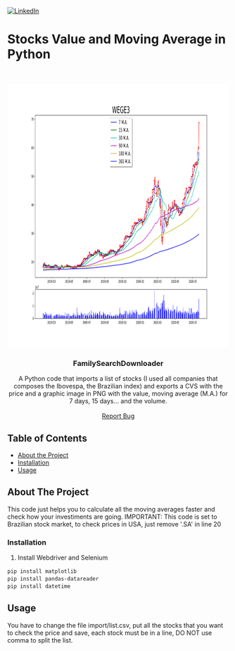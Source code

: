 [![LinkedIn][linkedin-shield]][linkedin-url]

# Stocks Value and Moving Average in Python

<!-- PROJECT LOGO -->
<br />
<p align="center">
  <a href="https://github.com/othneildrew/Best-README-Template">
    <img src="https://github.com/MatheusRuggeri/StocksValueAndMovingAveragePython/blob/master/export/img/WEGE3.png?raw=true" alt="Logo" width="800" height="600">
  </a>

  <h3 align="center">FamilySearchDownloader</h3>

  <p align="center">
    A Python code that imports a list of stocks (I used all companies that composes the Ibovespa, the Brazilian index) and exports a CVS with the price and a graphic image in PNG with the value, moving average (M.A.) for 7 days, 15 days... and the volume.
    <br />
    <br />
    <a href="https://github.com/MatheusRuggeri/StocksValueAndMovingAveragePython/issues">Report Bug</a>
  </p>
</p>



<!-- TABLE OF CONTENTS -->
## Table of Contents

* [About the Project](#about-the-project)
* [Installation](#installation)
* [Usage](#usage)


<!-- ABOUT THE PROJECT -->
## About The Project

This code just helps you to calculate all the moving averages faster and check how your investiments are going.
IMPORTANT: This code is set to Brazilian stock market, to check prices in USA, just remove '.SA' in line 20

### Installation

1. Install Webdriver and Selenium
```sh
pip install matplotlib
pip install pandas-datareader
pip install datetime
```

<!-- USAGE EXAMPLES -->
## Usage

You have to change the file import/list.csv, put all the stocks that you want to check the price and save, each stock must be in a line, DO NOT use comma to split the list.


<!-- MARKDOWN LINKS & IMAGES -->
[linkedin-shield]: https://img.shields.io/badge/-LinkedIn-black.svg?style=flat-square&logo=linkedin&colorB=555
[linkedin-url]: https://linkedin.com/in/joaomurdiga

